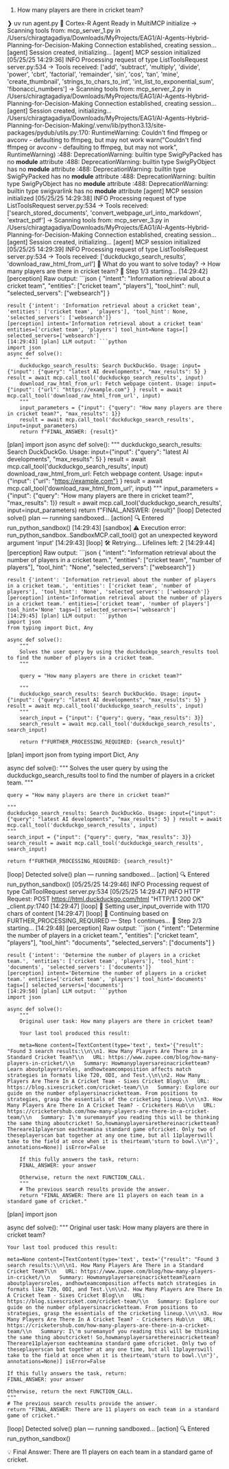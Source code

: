 1) How many players are there in cricket team? 

❯ uv run agent.py
🧠 Cortex-R Agent Ready
in MultiMCP initialize
→ Scanning tools from: mcp_server_1.py in /Users/chiragtagadiya/Downloads/MyProjects/EAG1/AI-Agents-Hybrid-Planning-for-Decision-Making
Connection established, creating session...
[agent] Session created, initializing...
[agent] MCP session initialized
[05/25/25 14:29:36] INFO     Processing request of type ListToolsRequest                                                                     server.py:534
→ Tools received: ['add', 'subtract', 'multiply', 'divide', 'power', 'cbrt', 'factorial', 'remainder', 'sin', 'cos', 'tan', 'mine', 'create_thumbnail', 'strings_to_chars_to_int', 'int_list_to_exponential_sum', 'fibonacci_numbers']
→ Scanning tools from: mcp_server_2.py in /Users/chiragtagadiya/Downloads/MyProjects/EAG1/AI-Agents-Hybrid-Planning-for-Decision-Making
Connection established, creating session...
[agent] Session created, initializing...
/Users/chiragtagadiya/Downloads/MyProjects/EAG1/AI-Agents-Hybrid-Planning-for-Decision-Making/.venv/lib/python3.13/site-packages/pydub/utils.py:170: RuntimeWarning: Couldn't find ffmpeg or avconv - defaulting to ffmpeg, but may not work
  warn("Couldn't find ffmpeg or avconv - defaulting to ffmpeg, but may not work", RuntimeWarning)
<frozen importlib._bootstrap>:488: DeprecationWarning: builtin type SwigPyPacked has no __module__ attribute
<frozen importlib._bootstrap>:488: DeprecationWarning: builtin type SwigPyObject has no __module__ attribute
<frozen importlib._bootstrap>:488: DeprecationWarning: builtin type SwigPyPacked has no __module__ attribute
<frozen importlib._bootstrap>:488: DeprecationWarning: builtin type SwigPyObject has no __module__ attribute
<frozen importlib._bootstrap>:488: DeprecationWarning: builtin type swigvarlink has no __module__ attribute
[agent] MCP session initialized
[05/25/25 14:29:38] INFO     Processing request of type ListToolsRequest                                                                     server.py:534
→ Tools received: ['search_stored_documents', 'convert_webpage_url_into_markdown', 'extract_pdf']
→ Scanning tools from: mcp_server_3.py in /Users/chiragtagadiya/Downloads/MyProjects/EAG1/AI-Agents-Hybrid-Planning-for-Decision-Making
Connection established, creating session...
[agent] Session created, initializing...
[agent] MCP session initialized
[05/25/25 14:29:39] INFO     Processing request of type ListToolsRequest                                                                     server.py:534
→ Tools received: ['duckduckgo_search_results', 'download_raw_html_from_url']
🧑 What do you want to solve today? → How many players are there in cricket team? 
🔁 Step 1/3 starting...
[14:29:42] [perception] Raw output: ```json
{
  "intent": "Information retrieval about a cricket team",
  "entities": ["cricket team", "players"],
  "tool_hint": null,
  "selected_servers": ["websearch"]
}
```
result {'intent': 'Information retrieval about a cricket team', 'entities': ['cricket team', 'players'], 'tool_hint': None, 'selected_servers': ['websearch']}
[perception] intent='Information retrieval about a cricket team' entities=['cricket team', 'players'] tool_hint=None tags=[] selected_servers=['websearch']
[14:29:43] [plan] LLM output: ```python
import json
async def solve():
    """
    duckduckgo_search_results: Search DuckDuckGo. Usage: input={"input": {"query": "latest AI developments", "max_results": 5} } result = await mcp.call_tool('duckduckgo_search_results', input)
    download_raw_html_from_url: Fetch webpage content. Usage: input={"input": {"url": "https://example.com"} } result = await mcp.call_tool('download_raw_html_from_url', input)
    """
    input_parameters = {"input": {"query": "How many players are there in cricket team?", "max_results": 1}}
    result = await mcp.call_tool('duckduckgo_search_results', input=input_parameters)
    return f"FINAL_ANSWER: {result}"
```
[plan] import json
async def solve():
    """
    duckduckgo_search_results: Search DuckDuckGo. Usage: input={"input": {"query": "latest AI developments", "max_results": 5} } result = await mcp.call_tool('duckduckgo_search_results', input)
    download_raw_html_from_url: Fetch webpage content. Usage: input={"input": {"url": "https://example.com"} } result = await mcp.call_tool('download_raw_html_from_url', input)
    """
    input_parameters = {"input": {"query": "How many players are there in cricket team?", "max_results": 1}}
    result = await mcp.call_tool('duckduckgo_search_results', input=input_parameters)
    return f"FINAL_ANSWER: {result}"
[loop] Detected solve() plan — running sandboxed...
[action] 🔍 Entered run_python_sandbox()
[14:29:43] [sandbox] ⚠️ Execution error: run_python_sandbox.<locals>.SandboxMCP.call_tool() got an unexpected keyword argument 'input'
[14:29:43] [loop] 🛠 Retrying... Lifelines left: 2
[14:29:44] [perception] Raw output: ```json
{
  "intent": "Information retrieval about the number of players in a cricket team.",
  "entities": ["cricket team", "number of players"],
  "tool_hint": "None",
  "selected_servers": ["websearch"]
}
```
result {'intent': 'Information retrieval about the number of players in a cricket team.', 'entities': ['cricket team', 'number of players'], 'tool_hint': 'None', 'selected_servers': ['websearch']}
[perception] intent='Information retrieval about the number of players in a cricket team.' entities=['cricket team', 'number of players'] tool_hint='None' tags=[] selected_servers=['websearch']
[14:29:45] [plan] LLM output: ```python
import json
from typing import Dict, Any

async def solve():
    """
    Solves the user query by using the duckduckgo_search_results tool to find the number of players in a cricket team.
    """

    query = "How many players are there in cricket team?"

    """
    duckduckgo_search_results: Search DuckDuckGo. Usage: input={"input": {"query": "latest AI developments", "max_results": 5} } result = await mcp.call_tool('duckduckgo_search_results', input)
    """
    search_input = {"input": {"query": query, "max_results": 3}}
    search_result = await mcp.call_tool('duckduckgo_search_results', search_input)

    return f"FURTHER_PROCESSING_REQUIRED: {search_result}"
```
[plan] import json
from typing import Dict, Any

async def solve():
    """
    Solves the user query by using the duckduckgo_search_results tool to find the number of players in a cricket team.
    """

    query = "How many players are there in cricket team?"

    """
    duckduckgo_search_results: Search DuckDuckGo. Usage: input={"input": {"query": "latest AI developments", "max_results": 5} } result = await mcp.call_tool('duckduckgo_search_results', input)
    """
    search_input = {"input": {"query": query, "max_results": 3}}
    search_result = await mcp.call_tool('duckduckgo_search_results', search_input)

    return f"FURTHER_PROCESSING_REQUIRED: {search_result}"
[loop] Detected solve() plan — running sandboxed...
[action] 🔍 Entered run_python_sandbox()
[05/25/25 14:29:46] INFO     Processing request of type CallToolRequest                                                                      server.py:534
[05/25/25 14:29:47] INFO     HTTP Request: POST https://html.duckduckgo.com/html "HTTP/1.1 200 OK"                                         _client.py:1740
[14:29:47] [loop] 📨 Setting user_input_override with 1170 chars of content
[14:29:47] [loop] 🔁 Continuing based on FURTHER_PROCESSING_REQUIRED — Step 1 continues...
🔁 Step 2/3 starting...
[14:29:48] [perception] Raw output: ```json
{
  "intent": "Determine the number of players in a cricket team.",
  "entities": ["cricket team", "players"],
  "tool_hint": "documents",
  "selected_servers": ["documents"]
}
```
result {'intent': 'Determine the number of players in a cricket team.', 'entities': ['cricket team', 'players'], 'tool_hint': 'documents', 'selected_servers': ['documents']}
[perception] intent='Determine the number of players in a cricket team.' entities=['cricket team', 'players'] tool_hint='documents' tags=[] selected_servers=['documents']
[14:29:50] [plan] LLM output: ```python
import json

async def solve():
    """
    Original user task: How many players are there in cricket team? 

    Your last tool produced this result:

    meta=None content=[TextContent(type='text', text='{"result": "Found 3 search results:\\n\\n1. How Many Players Are There in a Standard Cricket Team?\\n   URL: https://www.zupee.com/blog/how-many-players-in-cricket/\\n   Summary: Howmanyplayersareinacricketteam?Learn aboutplayersroles, andhowteamcomposition affects match strategies in formats like T20, ODI, and Test.\\n\\n2. How Many Players Are There In A Cricket Team - Sixes Cricket Blog\\n   URL: https://blog.sixescricket.com/cricket-team/\\n   Summary: Explore our guide on the number ofplayersinacricketteam. From positions to strategies, grasp the essentials of the cricketing lineup.\\n\\n3. How Many Players Are There In A Cricket Team? - Cricketers Hub\\n   URL: https://cricketershub.com/how-many-players-are-there-in-a-cricket-team/\\n   Summary: I\'m suremanyof you reading this will be thinking the same thing aboutcricket! So,howmanyplayersarethereinacricketteam?Thereare11playerson eachteamina standard game ofcricket. Only two of theseplayerscan bat together at any one time, but all 11playerswill take to the field at once when it is theirteam\'sturn to bowl.\\n"}', annotations=None)] isError=False

    If this fully answers the task, return:
    FINAL_ANSWER: your answer

    Otherwise, return the next FUNCTION_CALL.
    """
    # The previous search results provide the answer.
    return "FINAL_ANSWER: There are 11 players on each team in a standard game of cricket."
```
[plan] import json

async def solve():
    """
    Original user task: How many players are there in cricket team? 

    Your last tool produced this result:

    meta=None content=[TextContent(type='text', text='{"result": "Found 3 search results:\\n\\n1. How Many Players Are There in a Standard Cricket Team?\\n   URL: https://www.zupee.com/blog/how-many-players-in-cricket/\\n   Summary: Howmanyplayersareinacricketteam?Learn aboutplayersroles, andhowteamcomposition affects match strategies in formats like T20, ODI, and Test.\\n\\n2. How Many Players Are There In A Cricket Team - Sixes Cricket Blog\\n   URL: https://blog.sixescricket.com/cricket-team/\\n   Summary: Explore our guide on the number ofplayersinacricketteam. From positions to strategies, grasp the essentials of the cricketing lineup.\\n\\n3. How Many Players Are There In A Cricket Team? - Cricketers Hub\\n   URL: https://cricketershub.com/how-many-players-are-there-in-a-cricket-team/\\n   Summary: I\'m suremanyof you reading this will be thinking the same thing aboutcricket! So,howmanyplayersarethereinacricketteam?Thereare11playerson eachteamina standard game ofcricket. Only two of theseplayerscan bat together at any one time, but all 11playerswill take to the field at once when it is theirteam\'sturn to bowl.\\n"}', annotations=None)] isError=False

    If this fully answers the task, return:
    FINAL_ANSWER: your answer

    Otherwise, return the next FUNCTION_CALL.
    """
    # The previous search results provide the answer.
    return "FINAL_ANSWER: There are 11 players on each team in a standard game of cricket."
[loop] Detected solve() plan — running sandboxed...
[action] 🔍 Entered run_python_sandbox()

💡 Final Answer: There are 11 players on each team in a standard game of cricket.

